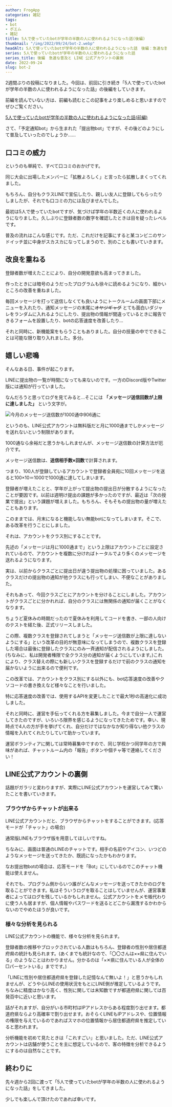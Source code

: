 ```yaml
---
author: FrogApp
categories: 雑記
tags:
- bot
- ポエム
- 雑記
title: 5人で使っていたbotが学年の半数の人に使われるようになった話(後編)
thumbnail: "/img/2022/09/24/bot-2.webp"
headAlt: 5人で使っていたbotが学年の半数の人に使われるようになった話　後編：急速な普及と LINE 公式アカウントの裏側
series: 5人で使っていたbotが学年の半数の人に使われるようになった話
series_title: 後編　急速な普及と LINE 公式アカウントの裏側
date: 2022-09-24
slug: bot-2
---
```


2週間ぶりの投稿になりました。今回は、前回に引き続き「5人で使っていたbotが学年の半数の人に使われるようになった話」の後編をしていきます。

前編を読んでいない方は、前編も読むとこの記事をより楽しめると思いますのでぜひご覧ください。

[5人で使っていたbotが学年の半数の人に使われるようになった話(前編)](/blog/2022-09/bot-1)

さて、「予定通知bot」から生まれた「提出物bot」ですが、その後どのようにして普及していったのでしょうか……

## 口コミの威力

というのも単純で、すべて口コミのおかげです。

同じ大会に出場したメンバーに「拡散よろしく」と言ったら拡散しまくってくれました。

もちろん、自分もクラスLINEで宣伝したり、親しい友人に登録してもらったりしましたが、それでも口コミの力には及びませんでした。

最初は5人で使っていたbotですが、気づけば学年の半数近くの人に使われるようになりました。久しぶりに登録者数の数字を確認したときは目を疑ったレベルです。

普及の流れはこんな感じです。ただ、これだけを記事にすると某コンビニのサンドイッチ並に中身がスカスカになってしまうので、別のことも書いていきます。

## 改良を重ねる

登録者数が増えたことにより、自分の開発意欲も高まってきました。

作ったときには暗号のようだったプログラムも徐々に読めるようになり、細かいところの改善を重ねました。

毎回メッセージを打って送信しなくても良いようにトークルームの画面下部にメニューを入れたり、通知メッセージの末尾に~~オヤジギャグ~~ とても面白いダジャレをランダムに入れるようにしたり、提出物の情報が間違っているときに報告できるフォームを設置したり、botの応答速度を改善したり…

それと同時に、新機能案をもらうこともありました。自分の技量の中でできることは可能な限り取り入れました。多分。

## 嬉しい悲鳴

そんなある日、事件が起こります。

LINEに提出物の一覧が時間になっても来ないのです。一方のDiscord版やTwitter版には通知が行っていました。

なんだろうと思ってログを見てみると…そこには **「メッセージ送信回数が上限に達しました」** という文字が。

![今月のメッセージ送信数が1000通中906通に](/img/2022/09/24/line-limit.webp)

というのも、LINE公式アカウントは無料版だと月に1000通までしかメッセージを送れないという制限があります。

1000通なら余裕だと思うかもしれませんが、メッセージ送信数の計算方法が厄介です。

メッセージ送信数は、**送信相手数×回数**で計算されます。

つまり、100人が登録しているアカウントで登録者全員宛に10回メッセージを送ると100×10＝1000で1000通に達してしまいます。

登録者が増えたことと、学年が上がって提出物の提出日が分散するようになったことが要因です。以前は週明け提出の課題が多かったのですが、最近は「次の授業で提出」という課題が増えました。もちろん、そもそもの提出物の量が増えたこともあります。

このままでは、月末になると機能しない無能botになってしまいます。そこで、ある改革を行うことにしました。

それは、アカウントをクラス別にすることです。

先述の「メッセージは月に1000通まで」という上限はアカウントごとに設定されているので、アカウントを複数に分ければトータルでより多くのメッセージを送れるようになります。

実は、以前からクラスごとに提出日が違う提出物の処理に困っていました。あるクラスだけの提出物の通知が他クラスにも行ってしまい、不便なことがありました。

それもあって、今回クラスごとにアカウントを分けることにしました。アカウントがクラスごとに分かれれば、自分のクラスには無関係の通知が届くことがなくなります。

ちょうど夏休みの時期だったので夏休みを利用してコードを書き、一部の人向けのテストを経た後、正式リリースしました。

この際、複数クラスを登録されてしまうと「メッセージ送信数が上限に達しないようにする」という改革の目的が無意味になってしまうので、複数クラスを登録した場合は最後に登録したクラスにのみ一斉通知が配信されるようにしました。(ちなみに、私は開発者権限で全クラス分の通知が届くようにしています。)これにより、クラス替えの際にも新しいクラスを登録するだけで前のクラスの通知を届かないように出来るので便利です。

この改革では、アカウントをクラス別にする以外にも、bot応答速度の改善やクソコードの書き換えなど様々なことを行いました。

特に応答速度の改善では、使用するAPIを変更したことで最大1秒の高速化に成功しました。

それと同時に、運営を手伝ってくれる方を募集しました。今まで自分一人で運営してきたのですが、いろいろ限界を感じるようになってきたためです。幸い、現時点で4人の方が手を挙げてくれ、自分だけではなかなか知り得ない他クラスの情報を入れてくれたりしていて助かっています。

運営ボランティアに関しては常時募集中ですので、同じ学校かつ同学年の方で興味があれば、チャットルーム内の「報告」ボタンや個チャ等で連絡してください！

## LINE公式アカウントの裏側

話題がガラリと変わりますが、実際にLINE公式アカウントを運営してみて驚いたことを書いていきます。

### ブラウザからチャットが出来る

LINE公式アカウントだと、ブラウザからチャットをすることができます。(応答モードが「チャット」の場合)

通常版LINEもブラウザ版を用意してほしいですね。

ちなみに、画面は普通のLINEのチャットです。相手の名前やアイコン、いつどのようなメッセージを送ってきたか、既読になったかもわかります。

なお提出物botの場合は、応答モードを「Bot」にしているのでこのチャット機能は使えません。

それでも、プログラム側からいつ誰がどんなメッセージを送ってきたかのログを取ることができます。私はそういうログを取ることはしていませんが、運営事業者によってはログを残しているかもしれません。公式アカウントをメモ帳代わりに使う人も居ますが、個人情報やパスワードを送るとどこから漏洩するかわからないのでやめたほうが良いです。

### 様々な分析を見られる

LINE公式アカウントの機能で、様々な分析を見られます。

登録者数の推移やブロックされている人数はもちろん、登録者の性別や居住都道府県の統計も見られます。(あくまでも統計なので、「〇〇さんは××県に住んでいる」のようなことはわかりません。分かるのは「×✕県に住んでいる人が全体の□パーセントいる」までです。)

「LINEに性別や居住都道府県を登録した記憶なんて無いよ！」と思うかもしれませんが、どうやらLINEの使用状況をもとにLINE側が推定しているようです。ちなみに精度はかなり高く、性別に関しては未知数ですが都道府県に関しては百発百中に近いと思います。

話がそれますが、自分がいる市町村はIPアドレスからある程度割り出せます。都道府県ならより高確率で割り出せます。おそらくLINEもIPアドレスや、位置情報の権限を与えているのであればスマホの位置情報から居住都道府県を推定していると思われます。

分析機能を初めて見たときは「これすごい」と思いました。ただ、LINE公式アカウントは店舗が使うことを主に想定しているので、客の特徴を分析できるようにするのは自然なことです。

## 終わりに

先々週から2回に渡って「5人で使っていたbotが学年の半数の人に使われるようになった話」をしてきました。

少しでも楽しんで頂けたのであれば幸いです。
